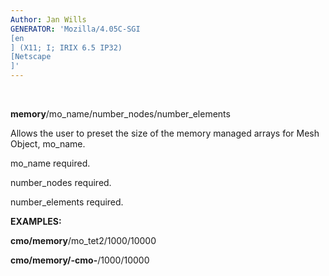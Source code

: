 ```yaml
---
Author: Jan Wills
GENERATOR: 'Mozilla/4.05C-SGI 
[en
] (X11; I; IRIX 6.5 IP32) 
[Netscape
]'
---
```


 

 **memory**/mo\_name/number\_nodes/number\_elements

 Allows the user to preset the size of the memory managed arrays for
 Mesh Object, mo\_name.

 mo\_name required.

 number\_nodes required.

 number\_elements required.

 **EXAMPLES:**

  **cmo/memory**/mo\_tet2/1000/10000

  **cmo/memory/-cmo-**/1000/10000
